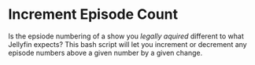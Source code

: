 # Increment Episode Count
Is the epsiode numbering of a show you *legally aquired* different to what Jellyfin expects? 
This bash script will let you increment or decrement any episode numbers above a given number 
by a given change.
